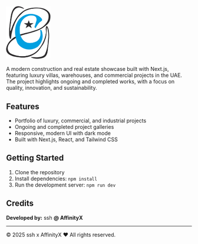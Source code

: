 # <img src="public/images/dark.png" alt="Logo" width="120" style="vertical-align:middle;" />



A modern construction and real estate showcase built with Next.js, featuring luxury villas, warehouses, and commercial projects in the UAE. The project highlights ongoing and completed works, with a focus on quality, innovation, and sustainability.

## Features
- Portfolio of luxury, commercial, and industrial projects
- Ongoing and completed project galleries
- Responsive, modern UI with dark mode
- Built with Next.js, React, and Tailwind CSS

## Getting Started
1. Clone the repository
2. Install dependencies: `npm install`
3. Run the development server: `npm run dev`

## Credits
**Developed by:** ssh 
**@ AffinityX**

---

© 2025 ssh x AffinityX ❤️ All rights reserved.
